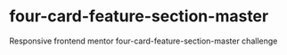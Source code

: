 # four-card-feature-section-master
 Responsive frontend mentor four-card-feature-section-master challenge
